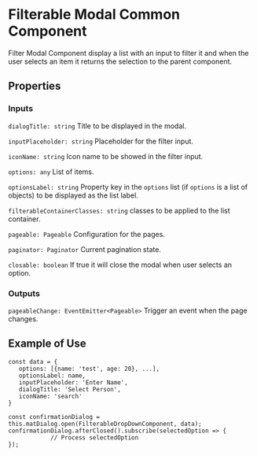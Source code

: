 # Filterable Modal Common Component

Filter Modal Component display a list with an input to filter it and when the user selects an item it returns the selection to the parent component. 

## Properties  

### Inputs

`dialogTitle: string` Title to be displayed in the modal.

`inputPlaceholder: string` Placeholder for the filter input.

`iconName: string` Icon name to be showed in the filter input.

`options: any` List of items.

`optionsLabel: string` Property key in the `options` list (if `options` is a list of objects) to be displayed as the list label.

`filterableContainerClasses: string` classes to be applied to the list container.

`pageable: Pageable` Configuration for the pages.

`paginator: Paginator` Current pagination state.

`closable: boolean` If true it will close the modal when user selects an option. 

### Outputs
  
`pageableChange: EventEmitter<Pageable>` Trigger an event when the page changes.
 
## Example of Use

```
const data = {
   options: [{name: 'test', age: 20}, ...], 
   optionsLabel: name,
   inputPlaceholder: 'Enter Name', 
   dialogTitle: 'Select Person', 
   iconName: 'search'
}

const confirmationDialog = this.matDialog.open(FilterableDropDownComponent, data);
confirmationDialog.afterClosed().subscribe(selectedOption => {
            // Process selectedOption
});
```  
